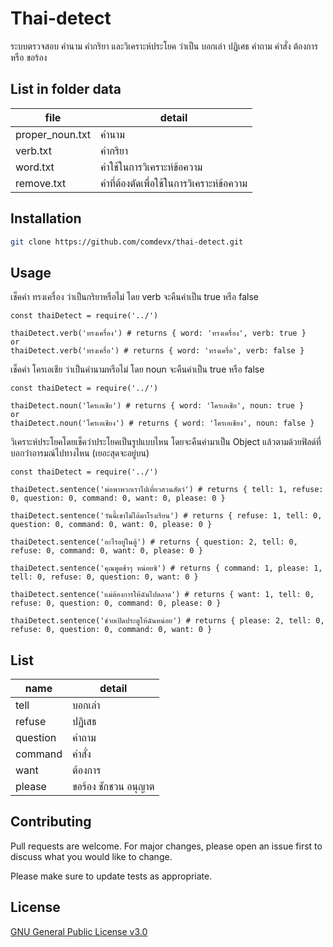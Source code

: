 # Thai-detect
ระบบตรวจสอบ คำนาม คำกริยา และวิเคราะห์ประโยค ว่าเป็น บอกเล่า ปฏิเศธ คำถาม คำสั่ง ต้องการ หรือ ขอร้อง

## List in folder data
| file | detail |
| ------ | ------ |
| proper_noun.txt | คำนาม |
| verb.txt | คำกริยา |
| word.txt | คำใช้ในการวิเคราะห์ข้อความ |
| remove.txt | คำที่ต้องตัดเพื่อใช้ในการวิเคราะห์ข้อความ |

## Installation

```bash
git clone https://github.com/comdevx/thai-detect.git
```

## Usage
เช็คคำ ทรงเครื่อง ว่าเป็นกริยาหรือไม่ โดย verb จะคืนค่าเป็น true หรือ false
```nodejs
const thaiDetect = require('../')

thaiDetect.verb('ทรงเครื่อง') # returns { word: 'ทรงเครื่อง', verb: true }
or
thaiDetect.verb('ทรงเครื่อ') # returns { word: 'ทรงเครื่อ', verb: false }
```

เช็คคำ โครเอเชีย ว่าเป็นคำนามหรือไม่ โดย noun จะคืนค่าเป็น true หรือ false
```nodejs
const thaiDetect = require('../')

thaiDetect.noun('โครเอเชีย') # returns { word: 'โครเอเชีย', noun: true }
or
thaiDetect.noun('โครเอเชียง') # returns { word: 'โครเอเชียง', noun: false }
```

วิเคราะห์ประโยคโดยเช็คว่าประโยคเป็นรูปแบบไหน โดยจะคืนค่ามาเป็น Object แล้วตามด้วยฟิลด์ที่บอกว่่าอารมณ์ไปทางไหน (เยอะสุดจะอยู่บน)
```nodejs
const thaiDetect = require('../')

thaiDetect.sentence('พ่อพาพวกเราไปเที่ยวสวนสัตว์') # returns { tell: 1, refuse: 0, question: 0, command: 0, want: 0, please: 0 }

thaiDetect.sentence('วันนี้เขาไม่ได้มาโรงเรียน') # returns { refuse: 1, tell: 0, question: 0, command: 0, want: 0, please: 0 }

thaiDetect.sentence('อะไรอยู่ในตู้') # returns { question: 2, tell: 0, refuse: 0, command: 0, want: 0, please: 0 }

thaiDetect.sentence('คุณพูดช้าๆ หน่อยซิ') # returns { command: 1, please: 1, tell: 0, refuse: 0, question: 0, want: 0 }

thaiDetect.sentence('แม่ต้องการให้ฉันไปตลาด') # returns { want: 1, tell: 0, refuse: 0, question: 0, command: 0, please: 0 }

thaiDetect.sentence('ช่วยเปิดประตูให้ฉันหน่อย') # returns { please: 2, tell: 0, refuse: 0, question: 0, command: 0, want: 0 }
```

## List
| name | detail |
| ------ | ------ |
| tell | บอกเล่า |
| refuse | ปฏิเสธ |
| question | คำถาม |
| command | คำสั่ง |
| want | ต้องการ |
| please | ขอร้อง ชักชวน อนุญาต |

## Contributing
Pull requests are welcome. For major changes, please open an issue first to discuss what you would like to change.

Please make sure to update tests as appropriate.

## License
[GNU General Public License v3.0](https://choosealicense.com/licenses/gpl-3.0/)
